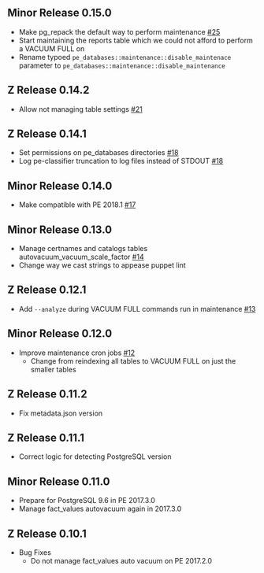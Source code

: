 ## Minor Release 0.15.0

- Make pg_repack the default way to perform maintenance [#25](https://github.com/npwalker/pe_databases/pull/25)
- Start maintaining the reports table which we could not afford to perform a VACUUM FULL on
- Rename typoed `pe_databases::maintenance::disable_maintenace` parameter to `pe_databases::maintenance::disable_maintenance`

## Z Release 0.14.2
 - Allow not managing table settings [#21](https://github.com/npwalker/pe_databases/pull/21)

## Z Release 0.14.1

 - Set permissions on pe_databases directories [#18](https://github.com/npwalker/pe_databases/pull/18)
 - Log pe-classifier truncation to log files instead of STDOUT [#18](https://github.com/npwalker/pe_databases/pull/18)

## Minor Release 0.14.0

- Make compatible with PE 2018.1 [#17](https://github.com/npwalker/pe_databases/pull/17)

## Minor Release 0.13.0

 - Manage certnames and catalogs tables autovacuum_vacuum_scale_factor [#14](https://github.com/npwalker/pe_databases/pull/14)
 - Change way we cast strings to appease puppet lint

## Z Release 0.12.1

 - Add `--analyze` during VACUUM FULL commands run in maintenance [#13](https://github.com/npwalker/pe_databases/pull/13)

## Minor Release 0.12.0

 - Improve maintenance cron jobs [#12](https://github.com/npwalker/pe_databases/pull/12)
   - Change from reindexing all tables to VACUUM FULL on just the smaller tables

## Z Release 0.11.2

 - Fix metadata.json version

## Z Release 0.11.1

 - Correct logic for detecting PostgreSQL version

## Minor Release 0.11.0

 - Prepare for PostgreSQL 9.6 in PE 2017.3.0
 - Manage fact_values autovacuum again in 2017.3.0

## Z Release 0.10.1

 - Bug Fixes
   - Do not manage fact_values auto vacuum on PE 2017.2.0
